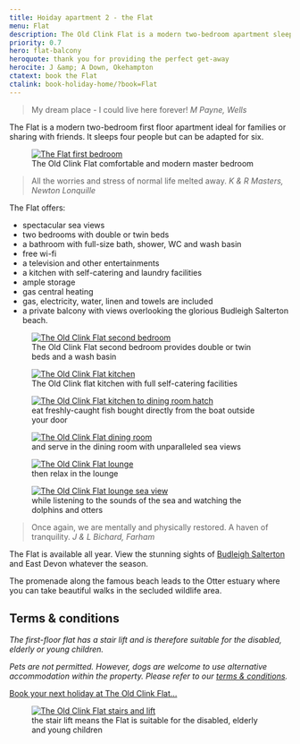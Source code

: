 ```yaml
---
title: Hoiday apartment 2 - the Flat
menu: Flat
description: The Old Clink Flat is a modern two-bedroom apartment sleeping up to six people. The balcony overlooks Budleigh Salterton beach.
priority: 0.7
hero: flat-balcony
heroquote: thank you for providing the perfect get-away
herocite: J &amp; A Down, Okehampton
ctatext: book the Flat
ctalink: book-holiday-home/?book=Flat
---
```


> My dream place - I could live here forever!
<cite>M Payne, Wells</cite>

The Flat is a modern two-bedroom first floor apartment ideal for families or sharing with friends. It sleeps four people but can be adapted for six.

<figure>

  <a href="[root]images/flat-bedroom1-1.jpg" class="progressive replace">
    <img src="[root]images/preview/flat-bedroom1-1.jpg" alt="The Flat first bedroom" class="preview" />
  </a>

  <figcaption>The Old Clink Flat comfortable and modern master bedroom</figcaption>

</figure>

> All the worries and stress of normal life melted away.
<cite>K &amp; R Masters, Newton Lonquille</cite>

The Flat offers:

* spectacular sea views
* two bedrooms with double or twin beds
* a bathroom with full-size bath, shower, WC and wash basin
* free wi-fi
* a television and other entertainments
* a kitchen with self-catering and laundry facilities
* ample storage
* gas central heating
* gas, electricity, water, linen and towels are included
* a private balcony with views overlooking the glorious Budleigh Salterton beach.

<figure>

  <a href="[root]images/flat-bedroom2-1.jpg" class="progressive replace">
    <img src="[root]images/preview/flat-bedroom2-1.jpg" alt="The Old Clink Flat second bedroom" class="preview" />
  </a>

  <figcaption>The Old Clink Flat second bedroom provides double or twin beds and a wash basin</figcaption>

</figure>

<figure>

  <a href="[root]images/flat-kitchen-1.jpg" class="progressive replace">
    <img src="[root]images/preview/flat-kitchen-1.jpg" alt="The Old Clink Flat kitchen" class="preview" />
  </a>

  <figcaption>The Old Clink flat kitchen with full self-catering facilities</figcaption>

</figure>

<figure>

  <a href="[root]images/flat-hatch-1.jpg" class="progressive replace">
    <img src="[root]images/preview/flat-hatch-1.jpg" alt="The Old Clink Flat kitchen to dining room hatch" class="preview" />
  </a>

  <figcaption>eat freshly-caught fish bought directly from the boat outside your door</figcaption>

</figure>

<figure>

  <a href="[root]images/flat-dining-1.jpg" class="progressive replace">
    <img src="[root]images/preview/flat-dining-1.jpg" alt="The Old Clink Flat dining room" class="preview" />
  </a>

  <figcaption>and serve in the dining room with unparalleled sea views</figcaption>

</figure>

<figure>

  <a href="[root]images/flat-lounge-1.jpg" class="progressive replace">
    <img src="[root]images/preview/flat-lounge-1.jpg" alt="The Old Clink Flat lounge" class="preview" />
  </a>

  <figcaption>then relax in the lounge</figcaption>

</figure>

<figure>

  <a href="[root]images/flat-view-1.jpg" class="progressive replace">
    <img src="[root]images/preview/flat-view-1.jpg" alt="The Old Clink Flat lounge sea view" class="preview" />
  </a>

  <figcaption>while listening to the sounds of the sea and watching the dolphins and otters</figcaption>

</figure>

> Once again, we are mentally and physically restored. A haven of tranquility.
<cite>J &amp; L Bichard, Farham</cite>

The Flat is available all year. View the stunning sights of [Budleigh Salterton]([root]about-budleigh-salterton/) and East Devon whatever the season.

The promenade along the famous beach leads to the Otter estuary where you can take beautiful walks in the secluded wildlife area.

## Terms &amp; conditions

_The first-floor flat has a stair lift and is therefore suitable for the disabled, elderly or young children._

_Pets are not permitted. However, dogs are welcome to use alternative accommodation within the property. Please refer to our [terms &amp; conditions]([root]book-holiday-home/terms/)._

[Book your next holiday at The Old Clink Flat&hellip;]([root]book-holiday-home/?book=Flat)

<figure>

  <a href="[root]images/flat-stairs-1.jpg" class="progressive replace">
    <img src="[root]images/preview/flat-stairs-1.jpg" alt="The Old Clink Flat stairs and lift" class="preview" />
  </a>

  <figcaption>the stair lift means the Flat is suitable for the disabled, elderly and young children</figcaption>

</figure>
